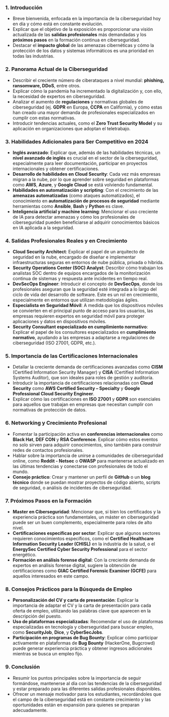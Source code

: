 ### 1. **Introducción**
   - Breve bienvenida, enfocada en la importancia de la ciberseguridad hoy en día y cómo está en constante evolución. 
   - Explicar que el objetivo de la exposición es proporcionar una visión actualizada de las **salidas profesionales** más demandadas y los **próximos pasos** en la formación continua en ciberseguridad.
   - Destacar el **impacto global** de las amenazas cibernéticas y cómo la protección de los datos y sistemas informáticos es una prioridad en todas las industrias.

### 2. **Panorama Actual de la Ciberseguridad**
   - Describir el creciente número de ciberataques a nivel mundial: **phishing, ransomware, DDoS**, entre otros.
   - Explicar cómo la pandemia ha incrementado la digitalización y, con ello, la necesidad de expertos en ciberseguridad.
   - Analizar el aumento de **regulaciones** y normativas globales de ciberseguridad (ej. **GDPR** en Europa, **CCPA** en California), y cómo estas han creado una mayor demanda de profesionales especializados en cumplir con estas normativas.
   - Introducir tendencias actuales, como el **Zero Trust Security Model** y su aplicación en organizaciones que adoptan el teletrabajo.

### 3. **Habilidades Adicionales para Ser Competitivo en 2024**
   - **Inglés avanzado**: Explicar que, además de las habilidades técnicas, un **nivel avanzado de inglés** es crucial en el sector de la ciberseguridad, especialmente para leer documentación, participar en proyectos internacionales y obtener certificaciones.
   - **Desarrollo de habilidades en Cloud Security**: Cada vez más empresas migran a la nube, por lo que aprender sobre seguridad en plataformas como **AWS**, **Azure**, y **Google Cloud** se está volviendo fundamental.
   - **Habilidades en automatización y scripting**: Con el crecimiento de las **amenazas automatizadas** (como ataques automatizados), el conocimiento en **automatización de procesos de seguridad** mediante herramientas como **Ansible**, **Bash** y **Python** es clave.
   - **Inteligencia artificial y machine learning**: Mencionar el uso creciente de IA para detectar amenazas y cómo los profesionales de ciberseguridad pueden beneficiarse al adquirir conocimientos básicos en IA aplicada a la seguridad.

### 4. **Salidas Profesionales Reales y en Crecimiento**
   - **Cloud Security Architect**: Explicar el papel de un arquitecto de seguridad en la nube, encargado de diseñar e implementar infraestructuras seguras en entornos de nube pública, privada o híbrida.
   - **Security Operations Center (SOC) Analyst**: Describir cómo trabajan los analistas SOC dentro de equipos encargados de la monitorización continua de sistemas y respuesta ante incidentes en tiempo real.
   - **DevSecOps Engineer**: Introducir el concepto de **DevSecOps**, donde los profesionales aseguran que la seguridad esté integrada a lo largo del ciclo de vida del desarrollo de software. Este es un rol en crecimiento, especialmente en entornos que utilizan metodologías ágiles.
   - **Especialista en Seguridad Móvil**: A medida que los dispositivos móviles se convierten en el principal punto de acceso para los usuarios, las empresas requieren expertos en seguridad móvil para proteger aplicaciones y datos en dispositivos móviles.
   - **Security Consultant especializado en cumplimiento normativo**: Explicar el papel de los consultores especializados en **cumplimiento normativo**, ayudando a las empresas a adaptarse a regulaciones de ciberseguridad (ISO 27001, GDPR, etc.).

### 5. **Importancia de las Certificaciones Internacionales**
   - Detallar la creciente demanda de certificaciones avanzadas como **CISM** (Certified Information Security Manager) y **CISA** (Certified Information Systems Auditor), que son ideales para roles de gestión y auditoría.
   - Introducir la importancia de certificaciones relacionadas con **Cloud Security** como **AWS Certified Security – Specialty** y **Google Professional Cloud Security Engineer**.
   - Explicar cómo las certificaciones en **ISO 27001** y **GDPR** son esenciales para aquellos que trabajan en empresas que necesitan cumplir con normativas de protección de datos.

### 6. **Networking y Crecimiento Profesional**
   - Fomentar la participación activa en **conferencias internacionales** como **Black Hat**, **DEF CON** y **RSA Conference**. Explicar cómo estos eventos no solo sirven para adquirir conocimientos, sino también para construir redes de contactos profesionales.
   - Hablar sobre la importancia de unirse a comunidades de ciberseguridad online, como **Reddit - Netsec** o **OWASP** para mantenerse actualizado en las últimas tendencias y conectarse con profesionales de todo el mundo.
   - **Consejo práctico**: Crear y mantener un perfil de **GitHub** o un **blog técnico** donde se puedan mostrar proyectos de código abierto, scripts de seguridad, o análisis de incidentes de ciberseguridad.

### 7. **Próximos Pasos en la Formación**
   - **Master en Ciberseguridad**: Mencionar que, si bien los certificados y la experiencia práctica son fundamentales, un máster en ciberseguridad puede ser un buen complemento, especialmente para roles de alto nivel.
   - **Certificaciones específicas por sector**: Explicar que algunos sectores requieren conocimientos específicos, como el **Certified Healthcare Information Security Leader (CHISL)** en la industria de la salud, o el **EnergySec Certified Cyber Security Professional** para el sector energético.
   - **Formación en análisis forense digital**: Con la creciente demanda de expertos en análisis forense digital, sugiere la obtención de certificaciones como **GIAC Certified Forensic Examiner (GCFE)** para aquellos interesados en este campo.

### 8. **Consejos Prácticos para la Búsqueda de Empleo**
   - **Personalización del CV y carta de presentación**: Explicar la importancia de adaptar el CV y la carta de presentación para cada oferta de empleo, utilizando las palabras clave que aparecen en la descripción del puesto.
   - **Uso de plataformas especializadas**: Recomendar el uso de plataformas especializadas en tecnología y ciberseguridad para buscar empleo, como **SecurityJob**, **Dice**, y **CyberSecJobs**.
   - **Participación en programas de Bug Bounty**: Explicar cómo participar activamente en plataformas de **Bug Bounty** (HackerOne, Bugcrowd) puede generar experiencia práctica y obtener ingresos adicionales mientras se busca un empleo fijo.

### 9. **Conclusión**
   - Resumir los puntos principales sobre la importancia de seguir formándose, mantenerse al día con las tendencias de la ciberseguridad y estar preparado para las diferentes salidas profesionales disponibles.
   - Ofrecer un mensaje motivador para los estudiantes, recordándoles que el campo de la ciberseguridad está en constante crecimiento y las oportunidades están en expansión para quienes se preparan adecuadamente.
